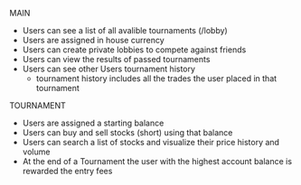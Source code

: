 MAIN

- Users can see a list of all avalible tournaments (/lobby)
- Users are assigned in house currency 
- Users can create private lobbies to compete against friends 
- Users can view the results of passed tournaments
- Users can see other Users tournament history
    - tournament history includes all the trades the user placed in that tournament



TOURNAMENT

- Users are assigned a starting balance
- Users can buy and sell stocks (short) using that balance
- Users can search a list of stocks and visualize their price history and volume
- At the end of a Tournament the user with the highest account balance is rewarded the entry fees


